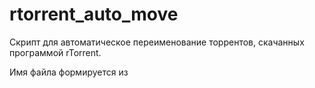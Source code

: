 rtorrent_auto_move
==================

Скрипт для автоматическое переименование торрентов, скачанных программой rTorrent.

Имя файла формируется из <title> страницы прописанной в комментарии *.torrent файла


==Установка==
1. Добавить в /home/user/.rtorrent.rc строку:
system.method.set_key = event.download.finished,auto_move,"execute=/home/user/rtorrent_auto_move/tor.php,$d.get_base_path=,$d.get_name=,$d.get_custom2="

2. Перезапустить rtorrent:
sudo /etc/init.d/rtorrentInit.sh restart

3. Загрузить скрипт tor.php в /home/user/rtorrent_auto_move/tor.php

4. Дать права за запуск:
chmod +x /home/user/rtorrent_auto_move/tor.php
